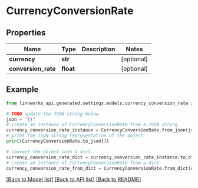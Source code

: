 # CurrencyConversionRate


## Properties

Name | Type | Description | Notes
------------ | ------------- | ------------- | -------------
**currency** | **str** |  | [optional] 
**conversion_rate** | **float** |  | [optional] 

## Example

```python
from linnworks_api.generated.settings.models.currency_conversion_rate import CurrencyConversionRate

# TODO update the JSON string below
json = "{}"
# create an instance of CurrencyConversionRate from a JSON string
currency_conversion_rate_instance = CurrencyConversionRate.from_json(json)
# print the JSON string representation of the object
print(CurrencyConversionRate.to_json())

# convert the object into a dict
currency_conversion_rate_dict = currency_conversion_rate_instance.to_dict()
# create an instance of CurrencyConversionRate from a dict
currency_conversion_rate_from_dict = CurrencyConversionRate.from_dict(currency_conversion_rate_dict)
```
[[Back to Model list]](../README.md#documentation-for-models) [[Back to API list]](../README.md#documentation-for-api-endpoints) [[Back to README]](../README.md)


